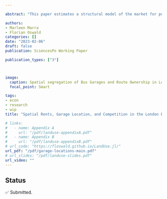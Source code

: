 ```yaml
---

abstract: "This paper estimates a structural model of the market for public bus transportation services in London, which links the value of a bus garage to expected profits from bus route procurement auctions. The model is used to derive the spatial rents associated with owning a garage with a certain centrality in the network of garages and routes, i.e., the benefits of having low transportation costs, being far removed from competitors, and having multiple garages clustered together. We exploit the unique features of the London bus industry to recover these rents using a standard discrete choice estimator, reflecting the highly complex location choice problem of heterogeneous multi-plant firms competing in an economy with spatial rents. Even a parsimonious specification is shown to capture remarkably well the observed changes in the garage-operator network since the privatization of this industry in 1994, as constructed from archival data and bus spotter sites. Counterfactual simulations reveal an efficiency loss of £18m to £27m per year, of 6.5%-9.8% of the total procurement cost of providing public bus transportation in London, resulting from operators holding out the sale of their garages. The degree to which profitable garage transactions are *blocked* is lower in periods when more firms enter the market, consistent with anti-competitive market-sharing behavior."

authors:
- Marleen Marra
- Florian Oswald
categories: []
date: "2023-02-06"
draft: false
publication: SciencesPo Working Paper

publication_types: ["3"]



image:
  caption: Spatial segregation of Bus Garages and Route Ownership in London
  focal_point: Smart

tags:
- econ
- research
- wip
title: "Spatial Rents, Garage Location, and Competition in the London Bus Market "

# links:
#   - name: Appendix A
#     url: "/pdf/landuse-appendixA.pdf"
#   - name: Appendix B
#     url: "/pdf/landuse-appendixB.pdf"      
# url_code: "https://floswald.github.io/LandUse.jl/"
url_pdf: "/pdf/garage-locations-main.pdf"
# url_slides: "/pdf/landuse-slides.pdf"
url_video: ""
---
```


## Status

✅ Submitted.